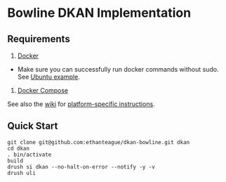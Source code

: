 # Bowline DKAN Implementation

## Requirements
1. [Docker](https://www.docker.com/)
  - Make sure you can successfully run docker commands without sudo. See [Ubuntu example](https://docs.docker.com/installation/ubuntulinux/#giving-non-root-access).
1. [Docker Compose](http://docs.docker.com/compose/)

See also the [wiki](https://github.com/davenuman/bowline/wiki) for [platform-specific instructions](https://github.com/davenuman/bowline/wiki/Platform-specific-instructions).

## Quick Start
```
git clone git@github.com:ethanteague/dkan-bowline.git dkan
cd dkan
. bin/activate
build
drush si dkan --no-halt-on-error --notify -y -v
drush uli
```
